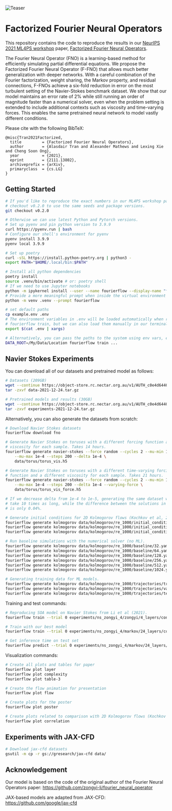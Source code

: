 ![Teaser](https://raw.githubusercontent.com/alasdairtran/fourierflow/main/figures/poster.png)

# Factorized Fourier Neural Operators

This repository contains the code to reproduce the results in our [NeurIPS 2021
ML4PS workshop](https://ml4physicalsciences.github.io/2021/) paper, [Factorized
Fourier Neural Operators](https://arxiv.org/abs/2111.13802).

The Fourier Neural Operator (FNO) is a learning-based method for efficiently
simulating partial differential equations. We propose the Factorized Fourier
Neural Operator (F-FNO) that allows much better generalization with deeper
networks. With a careful combination of the Fourier factorization, weight
sharing, the Markov property, and residual connections, F-FNOs achieve a
six-fold reduction in error on the most turbulent setting of the Navier-Stokes
benchmark dataset. We show that our model maintains an error rate of 2% while
still running an order of magnitude faster than a numerical solver, even when
the problem setting is extended to include additional contexts such as
viscosity and time-varying forces. This enables the same pretrained neural
network to model vastly different conditions.

Please cite with the following BibTeX:

```raw
@misc{Tran2021Factorized,
  title         = {Factorized Fourier Neural Operators},
  author        = {Alasdair Tran and Alexander Mathews and Lexing Xie and Cheng Soon Ong},
  year          = {2021},
  eprint        = {2111.13802},
  archiveprefix = {arXiv},
  primaryclass  = {cs.LG}
}
```

## Getting Started

```sh
# If you'd like to reproduce the exact numbers in our ML4PS workshop paper,
# checkout v0.2.0 to use the same seeds and package versions.
git checkout v0.2.0

# Otherwise we can use latest Python and Pytorch versions.
# Set up pyenv and pin python version to 3.9.9
curl https://pyenv.run | bash
# Configure our shell's environment for pyenv
pyenv install 3.9.9
pyenv local 3.9.9

# Set up poetry
curl -sSL https://install.python-poetry.org | python3 -
export PATH="$HOME/.local/bin:$PATH"

# Install all python dependencies
poetry install
source .venv/bin/activate # or: poetry shell
# If we need to use Jupyter notebooks
python -m ipykernel install --user --name fourierflow --display-name "fourierflow"
# Provide a more meaningful prompt when inside the virtual environment
python -m venv .venv --prompt fourierflow

# set default paths
cp example.env .env
# The environment variables in .env will be loaded automatically when running
# fourierflow train, but we can also load them manually in our terminal
export $(cat .env | xargs)

# Alternatively, you can pass the paths to the system using env vars, e.g.
DATA_ROOT=/My/Data/Location fourierflow train ...
```

## Navier Stokes Experiments

You can download all of our datasets and pretrained model as follows:

```sh
# Datasets (209GB)
wget --continue https://object-store.rc.nectar.org.au/v1/AUTH_c0e4d64401cf433fb0260d211c3f23f8/fourierflow/data-2021-12-24.tar.gz
tar -zxvf data-2021-12-24.tar.gz

# Pretrained models and results (30GB)
wget --continue https://object-store.rc.nectar.org.au/v1/AUTH_c0e4d64401cf433fb0260d211c3f23f8/fourierflow/experiments-2021-12-24.tar.gz
tar -zxvf experiments-2021-12-24.tar.gz
```

Alternatively, you can also generate the datasets from scratch:

```sh
# Download Navier Stokes datasets
fourierflow download fno

# Generate Navier Stokes on toruses with a different forcing function and
# viscosity for each sample. Takes 14 hours.
fourierflow generate navier-stokes --force random --cycles 2 --mu-min 1e-5 \
    --mu-max 1e-4 --steps 200 --delta 1e-4 \
    data/torus/torus_vis.h5

# Generate Navier Stokes on toruses with a different time-varying forcing
# function and a different viscosity for each sample. Takes 21 hours.
fourierflow generate navier-stokes --force random --cycles 2 --mu-min 1e-5 \
    --mu-max 1e-4 --steps 200 --delta 1e-4 --varying-force \
    data/torus/torus_vis_force.h5

# If we decrease delta from 1e-4 to 1e-5, generating the same dataset would now
# take 10 times as long, while the difference between the solutions in step 20
# is only 0.04%.

# Generate initial conditions for 2D Kolmogorov flows (Kochkov et al, 2021).
fourierflow generate kolmogorov data/kolmogorov/re_1000/initial_conditions/train.yaml # 22 GPU hours
fourierflow generate kolmogorov data/kolmogorov/re_1000/initial_conditions/valid.yaml # 3 GPU hours
fourierflow generate kolmogorov data/kolmogorov/re_1000/initial_conditions/test.yaml # 22 GPU hours

# Run baseline simulations with the numerical solver (no ML).
fourierflow generate kolmogorov data/kolmogorov/re_1000/baseline/32.yaml # 1 GPU min
fourierflow generate kolmogorov data/kolmogorov/re_1000/baseline/64.yaml # 2 GPU mins
fourierflow generate kolmogorov data/kolmogorov/re_1000/baseline/128.yaml # 3 GPU mins
fourierflow generate kolmogorov data/kolmogorov/re_1000/baseline/256.yaml # 6 GPU mins
fourierflow generate kolmogorov data/kolmogorov/re_1000/baseline/512.yaml # 20 GPU mins
fourierflow generate kolmogorov data/kolmogorov/re_1000/baseline/1024.yaml # 2 GPU hours

# Generating training data for ML models.
fourierflow generate kolmogorov data/kolmogorov/re_1000/trajectories/train.yaml # 19 GPU hours
fourierflow generate kolmogorov data/kolmogorov/re_1000/trajectories/valid.yaml # 2 GPU hours
fourierflow generate kolmogorov data/kolmogorov/re_1000/trajectories/test.yaml # 19 GPU hours
```

Training and test commands:

```sh
# Reproducing SOA model on Navier Stokes from Li et al (2021).
fourierflow train --trial 0 experiments/ns_zongyi_4/zongyi/4_layers/config.yaml

# Train with our best model
fourierflow train --trial 0 experiments/ns_zongyi_4/markov/24_layers/config.yaml

# Get inference time on test set
fourierflow predict --trial 0 experiments/ns_zongyi_4/markov/24_layers/config.yaml
```

Visualization commands:

```sh
# Create all plots and tables for paper
fourierflow plot layer
fourierflow plot complexity
fourierflow plot table-3

# Create the flow animation for presentation
fourierflow plot flow

# Create plots for the poster
fourierflow plot poster

# Create plots related to comparison with 2D Kolmogorov flows (Kochkov et al, 2021).
fourierflow plot correlation
```

## Experiments with JAX-CFD

```sh
# Download jax-cfd datasets
gsutil -m cp -r gs://gresearch/jax-cfd data/
```

## Acknowledgement

Our model is based on the code of the original author of the Fourier Neural
Operators paper: https://github.com/zongyi-li/fourier_neural_operator

JAX-based models are adapted from JAX-CFD: https://github.com/google/jax-cfd
